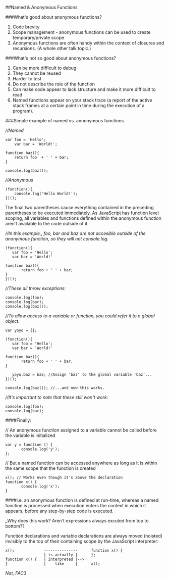 ##Named & Anonymous Functions


###What's good about anonymous functions?

1) Code brevity <br>
2) Scope management - anonymous functions can be used to create temporary/private scope <br>
3) Anonymous functions are often handy within the context of closures and recursions. (A whole other talk topic.) <br>

###What's not so good about anonymous functions?

1) Can be more difficult to debug <br>
2) They cannot be reused <br>
3) Harder to test <br>
4) Do not describe the role of the function <br> 
5) Can make code appear to lack structure and make it more difficult to read <br>
6) Named functions appear on your stack trace (a report of the active stack frames at a certain point in time during the execution of a program).


###Simple example of named vs. annonymous functions

_//Named_ <br>

	var foo = 'Hello';
	    var bar = 'World!';

	function baz(){
	    return foo  + ' ' + bar;
	}

	console.log(baz());

_//Anonymous_ <br>

	(function(){
   	    console.log('Hello World!');
	})();

The final two parentheses cause everything contained in the preceding parentheses to be executed immediately. 
As JavaScript has function level scoping, all variables and functions defined within the anonymous function aren’t available to the code outside of it.

_//In this example,, foo, bar and baz are not accesible outside of the anonymous function, so they will not console.log._ <br>

	(function(){
  	   var foo = 'Hello';
   	   var bar = 'World!'
  
  	function baz(){
      	   return foo + ' ' + bar;
  	}
	})();

_//These all throw exceptions:_ <br>

	console.log(foo);
 	console.log(bar);
	console.log(baz());

_//To allow access to a variable or function, you could refer it to a global object._ <br>
	
	var yoyo = {};
	
	(function(){
  	   var foo = 'Hello';
  	   var bar = 'World!'
  
   	function baz(){
      	   return foo + ' ' + bar;
  	}

	   yoyo.baz = baz; //Assign 'baz' to the global variable 'baz'...
	})();

	console.log(baz()); //...and now this works.

_//It's important to note that these still won't work:_ <br> 

	console.log(foo);
	console.log(bar);

####Finally: 

// An anonymous function assigned to a variable cannot be called before the variable is initialized <br>

	var y = function () {
    	   console.log('y');
	};
// But a named function can be accessed anywhere as long as it is within the same scope that the function is created <br>

	x(); // Works even though it's above the declaration
	function x() {
    	   console.log('x');
	}

####I.e. an anonymous function is defined at run-time, whereas a named function is processed when execution enters the context in which it appears, before any step-by-step code is executed. 

_Why does this work? Aren't expressions always excuted from top to bottom??

Function declarations and variable declarations are always moved (hoisted) invisibly to the top of their containing scope by the JavaScript interpreter: 


	x();             ---------------      function x() {
	                 | is actually |      };
	function x() {   | interpreted |-->       
	}                |    like     |      x();


*Nat, FAC3*
